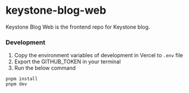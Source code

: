 # keystone-blog-web
Keystone Blog Web is the frontend repo for Keystone blog.

### Development

1. Copy the environment variables of development in Vercel to `.env` file
2. Export the GITHUB_TOKEN in your terminal
3. Run the below command

```
pnpm install
pnpm dev
```
